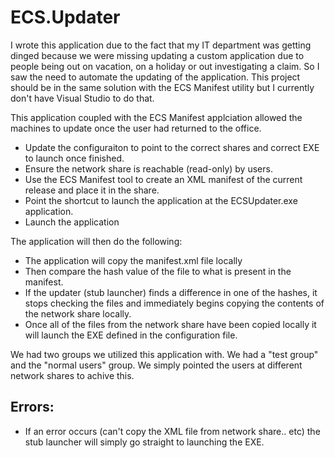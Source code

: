# ECS.Updater
I wrote this application due to the fact that my IT department was getting dinged because we were missing updating a custom application 
due to people being out on vacation, on a holiday or out investigating a claim.  So I saw the need to automate the updating of the application.  This project should be in the same solution with the ECS Manifest utility but I currently don't have Visual Studio to do that.

This application coupled with the ECS Manifest applciation allowed the machines to update once the user had returned to the office.

- Update the configuraiton to point to the correct shares and correct EXE to launch once finished.
- Ensure the network share is reachable (read-only) by users.
- Use the ECS Manifest tool to create an XML manifest of the current release and place it in the share.
- Point the shortcut to launch the application at the ECSUpdater.exe application.
- Launch the application

The application will then do the following:
- The application will copy the manifest.xml file locally
- Then compare the hash value of the file to what is present in the manifest.
- If the updater (stub launcher) finds a difference in one of the hashes, it stops checking the files and immediately begins copying the contents of the network share locally.
- Once all of the files from the network share have been copied locally it will launch the EXE defined in the configuration file.

We had two groups we utilized this application with.  We had a "test group" and the "normal users" group.  We simply pointed the users at different network shares to achive this.

## Errors:
- If an error occurs (can't copy the XML file from network share.. etc) the stub launcher will simply go straight to launching the EXE.
